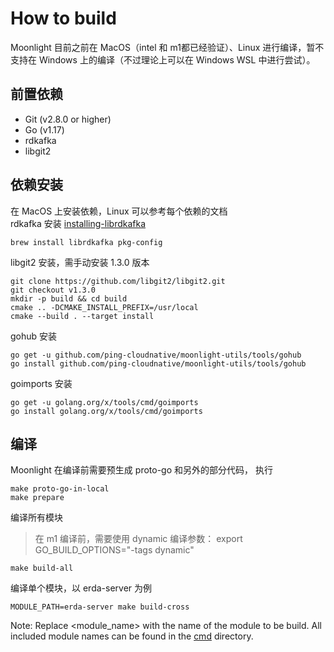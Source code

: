 # How to build

Moonlight 目前之前在 MacOS（intel 和 m1都已经验证）、Linux 进行编译，暂不支持在 Windows 上的编译（不过理论上可以在 Windows WSL 中进行尝试）。

## 前置依赖

- Git (v2.8.0 or higher)
- Go (v1.17)
- rdkafka
- libgit2

## 依赖安装
在 MacOS 上安装依赖，Linux 可以参考每个依赖的文档  
rdkafka 安装 [installing-librdkafka](https://github.com/confluentinc/confluent-kafka-go#installing-librdkafka)
```
brew install librdkafka pkg-config
```

libgit2 安装，需手动安装 1.3.0 版本
```
git clone https://github.com/libgit2/libgit2.git
git checkout v1.3.0
mkdir -p build && cd build
cmake .. -DCMAKE_INSTALL_PREFIX=/usr/local
cmake --build . --target install
```

gohub 安装

```
go get -u github.com/ping-cloudnative/moonlight-utils/tools/gohub
go install github.com/ping-cloudnative/moonlight-utils/tools/gohub
```

goimports 安装

```
go get -u golang.org/x/tools/cmd/goimports 
go install golang.org/x/tools/cmd/goimports 
```

## 编译

Moonlight 在编译前需要预生成 proto-go 和另外的部分代码， 执行

```
make proto-go-in-local
make prepare  
```

编译所有模块

> 在 m1 编译前，需要使用 dynamic 编译参数： export GO_BUILD_OPTIONS="-tags dynamic"
```
make build-all
```

编译单个模块，以 erda-server 为例

```
MODULE_PATH=erda-server make build-cross 
```
Note: Replace <module_name> with the name of the module to be build. All included module names can be found in the  [cmd](/cmd) directory.